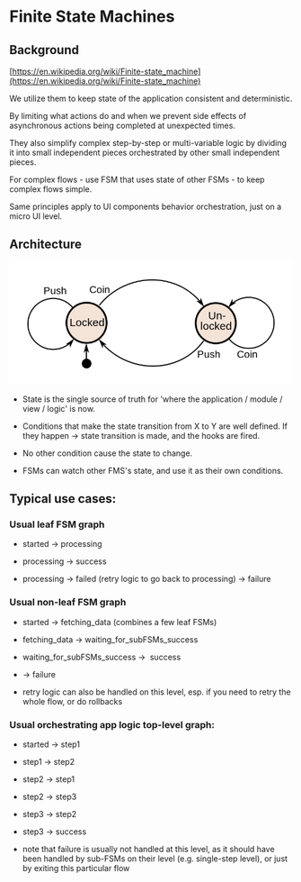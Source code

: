 Finite State Machines
=====================

Background
----------

[https://en.wikipedia.org/wiki/Finite-state_machine](https://en.wikipedia.org/wiki/Finite-state_machine)

We utilize them to keep state of the application consistent and deterministic.

By limiting what actions do and when we prevent side effects of asynchronous actions being completed at unexpected times.

They also simplify complex step-by-step or multi-variable logic by dividing it into small independent pieces orchestrated by other small independent pieces.

For complex flows - use FSM that uses state of other FSMs - to keep complex flows simple.

Same principles apply to UI components behavior orchestration, just on a micro UI level.

Architecture
------------

![](assets/77d7430e30ac22d0e625c77a8cf857d4710632fa.png)

*   State is the single source of truth for 'where the application / module / view / logic' is now.  
    
*   Conditions that make the state transition from X to Y are well defined. If they happen → state transition is made, and the hooks are fired.  
    
*   No other condition cause the state to change.  
    
*   FSMs can watch other FMS's state, and use it as their own conditions.  
    

Typical use cases:
------------------

### Usual leaf FSM graph

*   started → processing  
    
*   processing → success  
    
*   processing → failed (retry logic to go back to processing) → failure  
    

### Usual non-leaf FSM graph

*   started → fetching_data (combines a few leaf FSMs)  
    
*   fetching\_data → waiting\_for\_subFSMs\_success  
    
*   waiting\_for\_subFSMs_success →  success  
    
*   <any state> → failure  
    
*   retry logic can also be handled on this level, esp. if you need to retry the whole flow, or do rollbacks  
    

### Usual orchestrating app logic top-level graph:

*   started → step1   
    
*   step1 → step2  
    
*   step2 → step1  
    
*   step2 → step3  
    
*   step3 → step2  
    
*   step3 → success  
    
*   note that failure is usually not handled at this level, as it should have been handled by sub-FSMs on their level (e.g. single-step level), or just by exiting this particular flow